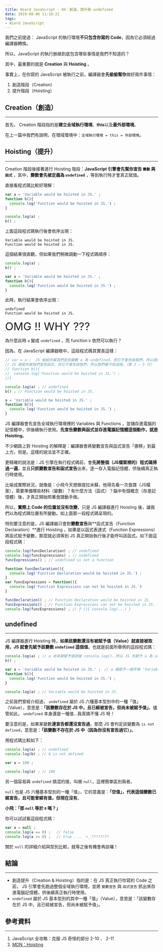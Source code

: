 ```yaml
---
title: Wierd JavaScript - 04：創造、提升與 undefined
date: 2019-08-06 11:10:21
tags:
- Wierd JavaScript
---
```


我們之前提過： JavaScript 的執行環境**不只包含你寫的 Code**，因為它必須經過編譯器轉換。

所以，JavaScript 的執行脈絡到底包含哪些事情是我們不知道的？

其中，最重要的就是 **Creation** 與 **Hoisting** 。

<!-- more -->

事實上，在你寫的 JavaScript 被執行之前，編譯器會**先偷偷幫你**做好兩件事情：

1. 創造階段（Creation）
2. 提升階段（Hoisting）

## Creation（創造）
---

首先， Creation 階段指的是**建立全域執行環境**、**this**以及**最外部環境**。

在上一篇中我們有說明，在環域環境中：`全域執行環境 = this = 外部環境`。

## Hoisting（提升）
---

Creation 階段後接著進行 Hoisting 階段：**JavaScript 引擎會先幫你宣告 `變數` 與 `函式`** ，其中，**變數會先被定義為 `undefined`** ，等到執行時才會真正賦值。

直接看程式碼比較好理解：

```javascript
var a = 'Variable would be hoisted in JS.' ;
function b(){
  console.log('Function would be hoisted in JS.') ;
}

console.log(a) ;
b() ;
```

上面這段程式碼執行後會依序出現：

```plain
Variable would be hoisted in JS.
Function would be hoisted in JS.
```

這個結果很直觀，但如果我們稍微調動一下程式碼順序：

```javascript
console.log(a) ;
b() ;

var a = 'Variable would be hoisted in JS.' ;
function b(){
  console.log('Function would be hoisted in JS.') ;
}
```

此時，執行結果會依序出現：

```plain
undefined
Function would be hoisted in JS.
```

<span style="font-size: 36px">OMG !! WHY ???</span>

為什麼此時 `a` 變成 `undefined` ，而 function `b` 依然可以執行？

因為，在 JavaScript 編譯器眼中，這段程式碼其實長這樣：

```javascript
// var = a ;  JS 偷偷先幫我們宣告變數 a 為 undefined，但它不會告訴我們，所以我們看不到這段。（第 1 行）
// JS 偷偷先幫我們宣告函式，但它不會告訴我們，所以我們看不到這段。（第 2 ~ 5 行）
// function b(){
//  console.log('Function would be hoisted in JS.') ;
//} 

console.log(a) ; // undefined 
b() ; // Function would be hoisted in JS.

a = 'Variable would be hoisted in JS.' ;
function b(){
  console.log('Function would be hoisted in JS.') ;
}
```

JS 編譯器會先宣告全域執行環境裡的 Variables 與 Functions ，並儲存進電腦的記憶體中，供後續執行使用。**先宣告變數與函式並存進電腦記憶體這個動作，就是 Hoisting**。

不少網路上對 Hoisting 的解釋是：編譯器會將變數宣告與函式宣告「挪移」到最上方。但是。這樣的說法並不正確。

更精確的說法是：JS 引擎在執行程式碼前，會**先將整個（JS檔案裡的）程式碼掃過一遍**，並且**只抓變數宣告和函式宣告**出來，逐一存入電腦記憶體，供後續真正執行時使用。

比喻成實際狀況，就像是：小飛今天想做提拉米蘇，他得先看一次食譜（JS檔案），需要準備哪些材料（變數）？有什麼方法（函式）？腦中有個概念（存進記憶體）後，才真正開始照著食譜動手做。

所以，**實際上 Code 的位置並沒有改變**，只是 JS 編譯器進行 Hoisting 後，讓我們以為程式碼位置有所變動。如上面那一段程式碼呈現的。

特別要注意的是，JS 編譯器只會對**變數宣告**與**函式宣告（Function Declaration）**進行 Hoisting ，如果是以函式表達式（Function Expressions）將函式賦予變數，那麼就必須等到 JS 真正開始執行後才能呼叫該函式。如下面這段程式碼：

```javascript
console.log(funcDeclaration) ; // undefined
console.log(funcExpressions) ; // undefined
funcExpressions() ; // undefined is not a function 

function funcDeclaration(){
  console.log('Function Declaration would be hoisted in JS.') ;
}
var funcExpressions = function(){
  console.log('Function Expressions can not be hoisted in JS.')
}

funcDeclaration() ; // Function Declaration would be hoisted in JS.
funcExpressions() ; // Function Expressions can not be hoisted in JS.
console.log(funcExpressions) ; // ƒ (){ console.log(...) }
```



## undefined
---

JS 編譯器進行 Hoisting 時，**如果該變數還沒有被賦予值（Value）就直接被取用，JS 就會先賦予該變數 `undefined` 這個值**。也就是前面所舉例的這段程式碼：

```javascript
console.log(a) ; // a 尚未被賦予值就被 console.log()，所以 JS 先賦予 a 為 undefined 值
b() ;

var a = 'Variable would be hoisted in JS.' ;　// a 被賦予一個字串 'Variable would be hoisted in JS.'
function b(){
  console.log('Function would be hoisted in JS.') ;
}

console.log(a) ; // Variable would be hoisted in JS.
```

之前我們曾經介紹過， `undefined` 屬於 JS 六種基本型別中的一種「值」（Value），意思是：**「該變數存在於 JS 中，且已經被宣告，但尚未被賦予值」**。儘管如此， `undefined` 本身還是一種值...我真搞不懂 JS 呀！

要注意的是，如果某變數**連宣告都還沒宣告過**，那麼 JS 會判定該變數為 `is not defined`，意思是：**「該變數不存在於 JS 中（因為你沒有宣告過它）」**。 

用程式碼比較如下：

```javascript
console.log(a) ; // undefined
console.log(b) ; // b is not defined

var a = 100 ;

console.log(a) ; // 100
```

另一個容易與 `undefined` 搞混的值，叫做 `null`，這裡簡單區別兩者。

`null` 也是 JS 六種基本型別的一種「值」，它的意義是：**「空值」，代表這個變數已經宣告，且可能曾經有值，但現在沒有**。

**小飛：「那 `null` 等於 `0` 嗎？」**

你可以試試看這段程式碼：

```javascript
var a = null ;
console.log(a == 0) ;　 // false 
console.log(a >= 0) ;　 // true .... ˊ<_ˋ????????
```

關於 `null` 的詳細介紹與型別比較，就等之後有機會再談囉！



## 結論
---
* 創造提升（Creation & Hoisting）指的是：在 JS 真正執行你寫的 Code 之前， JS 引擎會先跑過整個全域執行環境，並將 `變數宣告` 與 `函式宣告` 抓出來存進電腦記憶體，供後續真正執行時使用。
* `undefined` 屬於 JS 基本型別的其中一種「值」（Value），意思是：「該變數存在於 JS 中，且已經被宣告，但尚未被賦予值」。

## 參考資料
---
1. JavaScript 全攻略：克服 JS 奇怪的部分 2-10 、 2-11
2. [MDN：Hoisting](https://developer.mozilla.org/en-US/docs/Glossary/Hoisting)






